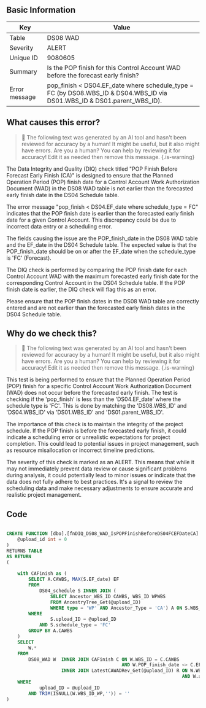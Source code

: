 ## Basic Information
| Key         | Value          |
|-------------|----------------|
| Table       | DS08 WAD |
| Severity    | ALERT |
| Unique ID   | 9080605   |
| Summary     | Is the POP finish for this Control Account WAD before the forecast early finish? |
| Error message | pop_finish < DS04.EF_date where schedule_type = FC (by DS08.WBS_ID & DS04.WBS_ID via DS01.WBS_ID & DS01.parent_WBS_ID). |

## What causes this error?

> :robot: The following text was generated by an AI tool and hasn't been reviewed for accuracy by a human! It might be useful, but it also might have errors. Are you a human? You can help by reviewing it for accuracy! Edit it as needed then remove this message.
{.is-warning}

The Data Integrity and Quality (DIQ) check titled "POP Finish Before Forecast Early Finish (CA)" is designed to ensure that the Planned Operation Period (POP) finish date for a Control Account Work Authorization Document (WAD) in the DS08 WAD table is not earlier than the forecasted early finish date in the DS04 Schedule table.

The error message "pop_finish < DS04.EF_date where schedule_type = FC" indicates that the POP finish date is earlier than the forecasted early finish date for a given Control Account. This discrepancy could be due to incorrect data entry or a scheduling error.

The fields causing the issue are the POP_finish_date in the DS08 WAD table and the EF_date in the DS04 Schedule table. The expected value is that the POP_finish_date should be on or after the EF_date when the schedule_type is 'FC' (Forecast).

The DIQ check is performed by comparing the POP finish date for each Control Account WAD with the maximum forecasted early finish date for the corresponding Control Account in the DS04 Schedule table. If the POP finish date is earlier, the DIQ check will flag this as an error. 

Please ensure that the POP finish dates in the DS08 WAD table are correctly entered and are not earlier than the forecasted early finish dates in the DS04 Schedule table.
## Why do we check this?

> :robot: The following text was generated by an AI tool and hasn't been reviewed for accuracy by a human! It might be useful, but it also might have errors. Are you a human? You can help by reviewing it for accuracy! Edit it as needed then remove this message.
{.is-warning}

This test is being performed to ensure that the Planned Operation Period (POP) finish for a specific Control Account Work Authorization Document (WAD) does not occur before the forecasted early finish. The test is checking if the 'pop_finish' is less than the 'DS04.EF_date' where the schedule type is 'FC'. This is done by matching the 'DS08.WBS_ID' and 'DS04.WBS_ID' via 'DS01.WBS_ID' and 'DS01.parent_WBS_ID'.

The importance of this check is to maintain the integrity of the project schedule. If the POP finish is before the forecasted early finish, it could indicate a scheduling error or unrealistic expectations for project completion. This could lead to potential issues in project management, such as resource misallocation or incorrect timeline predictions.

The severity of this check is marked as an ALERT. This means that while it may not immediately prevent data review or cause significant problems during analysis, it could potentially lead to minor issues or indicate that the data does not fully adhere to best practices. It's a signal to review the scheduling data and make necessary adjustments to ensure accurate and realistic project management.
## Code

```sql

CREATE FUNCTION [dbo].[fnDIQ_DS08_WAD_IsPOPFinishBeforeDS04FCEFDateCA] (
	@upload_id int = 0
)
RETURNS TABLE
AS RETURN
(
	
	with CAFinish as (
		SELECT A.CAWBS, MAX(S.EF_date) EF
		FROM
			DS04_schedule S INNER JOIN (
				SELECT Ancestor_WBS_ID CAWBS, WBS_ID WPWBS 
				FROM AncestryTree_Get(@upload_ID) 
				WHERE type = 'WP' AND Ancestor_Type = 'CA') A ON S.WBS_ID = A.WPWBS
		WHERE
				S.upload_ID = @upload_ID
			AND S.schedule_type = 'FC'
		GROUP BY A.CAWBS
	)
	SELECT 
		W.*
	FROM
		DS08_WAD W 	INNER JOIN CAFinish C ON W.WBS_ID = C.CAWBS
										  AND W.POP_finish_date <> C.EF
					INNER JOIN LatestCAWADRev_Get(@upload_ID) R ON W.WBS_ID = R.WBS_ID
																AND W.auth_PM_date = R.PMAuth 
	WHERE
			upload_ID = @upload_ID  
		AND TRIM(ISNULL(W.WBS_ID_WP,'')) = ''
)
```
